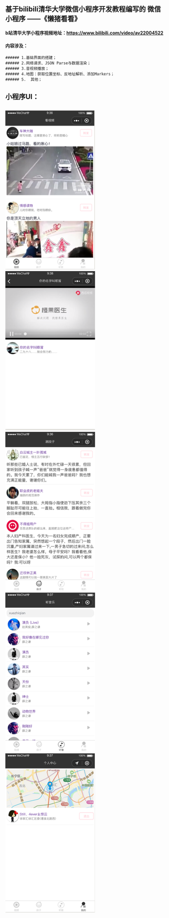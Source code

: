 ## 基于bilibili清华大学微信小程序开发教程编写的 微信小程序 ——《懒猪看看》

#### b站清华大学小程序视频地址：<https://www.bilibili.com/video/av22004522>

#### 内容涉及：
    ###### 1.基础界面的搭建；
    ###### 2.网络请求、JSON Parse与数据渲染；
    ###### 3.音视频播放；
    ###### 4.地图：获取位置坐标、反地址解析、添加Markers；
    ###### 5.  其他；

## 小程序UI：
<h2 align"center">
<img src="/pics/1.png" width="280" height="496"/>
<img src="/pics/2.png" width="280" height="496"/>
<img src="/pics/3.png" width="280" height="496"/>
<img src="/pics/4.png" width="280" height="496"/>
<img src="/pics/5.png" width="280" height="496"/>
</h2>



